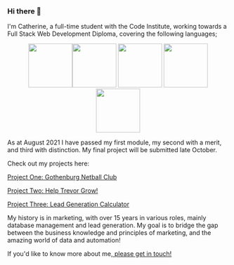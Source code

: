 ### Hi there 👋

I'm Catherine, a full-time student with the Code Institute, working towards a Full Stack Web Development Diploma, covering the following languages;
<div align=center style="background-color:rgba(255,0,0,0);">
      <img src="https://simpleicons.org/icons/html5.svg" width="100"><img src="https://simpleicons.org/icons/css3.svg" width="100">                   
      <img src="https://simpleicons.org/icons/javascript.svg" width="100">
      <img src="https://simpleicons.org/icons/python.svg" width="100"><img src="https://simpleicons.org/icons/mysql.svg" width="100">
</div>

As at August 2021 I have passed my first module, my second with a merit, and third with distinction. My final project will be submitted late October.

Check out my projects here:

[Project One: Gothenburg Netball Club](https://github.com/CatherineTrevor/gothenburg-netball)

[Project Two: Help Trevor Grow!](https://github.com/CatherineTrevor/help-trevor-grow)

[Project Three: Lead Generation Calculator](https://github.com/CatherineTrevor/lead-generator-calculator)

My history is in marketing, with over 15 years in various roles, mainly database management and lead generation. My goal is to bridge the gap between the business knowledge and principles of marketing, and the amazing world of data and automation!

If you'd like to know more about me,<a href="mailto:catherinetrevor@outlook.com"> please get in touch!</a>


<!--
**CatherineTrevor/CatherineTrevor** is a ✨ _special_ ✨ repository because its `README.md` (this file) appears on your GitHub profile.

Here are some ideas to get you started:

- 🔭 I’m currently working on ...
- 🌱 I’m currently learning ...
- 👯 I’m looking to collaborate on ...
- 🤔 I’m looking for help with ...
- 💬 Ask me about ...
- 📫 How to reach me: ...
- 😄 Pronouns: ...
- ⚡ Fun fact: ...
-->
